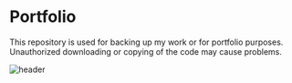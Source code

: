 # Portfolio
This repository is used for backing up my work or for portfolio purposes. Unauthorized downloading or copying of the code may cause problems.

![header](https://capsule-render.vercel.app/api?type=rect&color=0:EEFF00,100:a82da8&height=300&text=openplayceo's%20portfolio&fontSize=35&fontAlign=30&fontAlignY=80)
